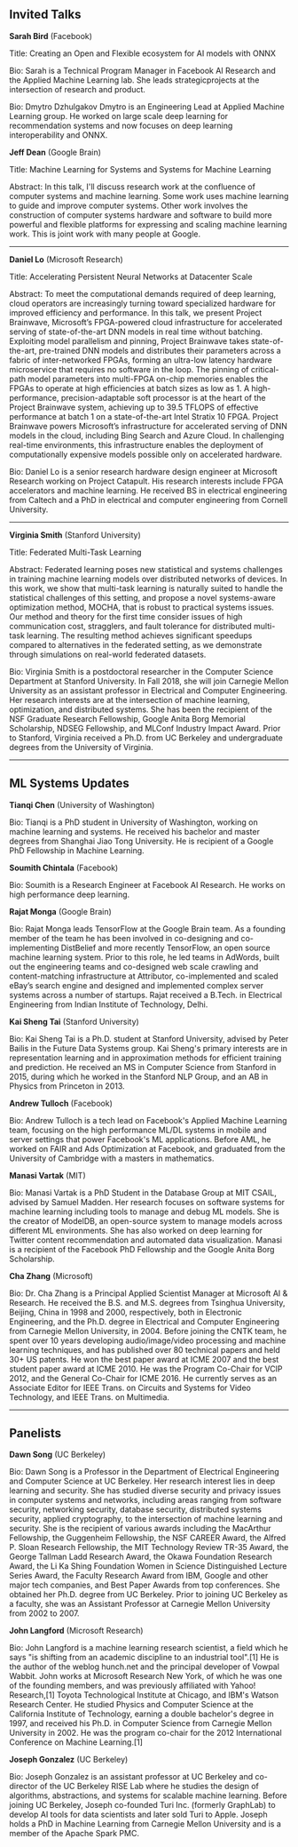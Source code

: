## Invited Talks

**Sarah Bird** (Facebook)

Title:
Creating an Open and Flexible ecosystem for AI models with ONNX

Bio:
Sarah is a Technical Program Manager in Facebook AI Research and the Applied Machine Learning lab.  She leads strategicprojects at the intersection of research and product.  

Bio:
Dmytro Dzhulgakov
Dmytro is an Engineering Lead at Applied Machine Learning group. He worked on large scale deep learning for recommendation systems and now focuses on deep learning interoperability and ONNX.

**Jeff Dean** (Google Brain)

Title:
Machine Learning for Systems and Systems for Machine Learning

Abstract:
In this talk, I'll discuss research work at the confluence of computer systems and machine
learning.  Some work uses machine learning to guide and improve computer systems.  Other
work involves the construction of computer systems hardware and software to build more
powerful and flexible platforms for expressing and scaling machine learning work.  This is
joint work with many people at Google.

***

**Daniel Lo** (Microsoft Research)

Title:
Accelerating Persistent Neural Networks at Datacenter Scale

Abstract:
To meet the computational demands required of deep learning, cloud operators are increasingly turning toward specialized hardware for improved efficiency and performance. In this talk, we present Project Brainwave, Microsoft’s FPGA-powered cloud infrastructure for accelerated serving of state-of-the-art DNN models in real time without batching. Exploiting model parallelism and pinning, Project Brainwave takes state-of-the-art, pre-trained DNN models and distributes their parameters across a fabric of inter-networked FPGAs, forming an ultra-low latency hardware microservice that requires no software in the loop. The pinning of critical-path model parameters into multi-FPGA on-chip memories enables the FPGAs to operate at high efficiencies at batch sizes as low as 1. A high-performance, precision-adaptable soft processor is at the heart of the Project Brainwave system, achieving up to 39.5 TFLOPS of effective performance at batch 1 on a state-of-the-art Intel Stratix 10 FPGA. Project Brainwave powers Microsoft’s infrastructure for accelerated serving of DNN models in the cloud, including Bing Search and Azure Cloud. In challenging real-time environments, this infrastructure enables the deployment of computationally expensive models possible only on accelerated hardware.

Bio:
Daniel Lo is a senior research hardware design engineer at Microsoft Research working on Project Catapult. His research interests include FPGA accelerators and machine learning. He received BS in electrical engineering from Caltech and a PhD in electrical and computer engineering from Cornell University.

***

**Virginia Smith** (Stanford University)

Title:
Federated Multi-Task Learning

Abstract:
Federated learning poses new statistical and systems challenges in training machine learning models over distributed networks of devices. In this work, we show that multi-task learning is naturally suited to handle the statistical challenges of this setting, and propose a novel systems-aware optimization method, MOCHA, that is robust to practical systems issues. Our method and theory for the first time consider issues of high communication cost, stragglers, and fault tolerance for distributed multi-task learning. The resulting method achieves significant speedups compared to alternatives in the federated setting, as we demonstrate through simulations on real-world federated datasets.

Bio:
Virginia Smith is a postdoctoral researcher in the Computer Science Department at Stanford University. In Fall 2018, she will join Carnegie Mellon University as an assistant professor in Electrical and Computer Engineering. Her research interests are at the intersection of machine learning, optimization, and distributed systems. She has been the recipient of the NSF Graduate Research Fellowship, Google Anita Borg Memorial Scholarship, NDSEG Fellowship, and MLConf Industry Impact Award. Prior to Stanford, Virginia received a Ph.D. from UC Berkeley and undergraduate degrees from the University of Virginia.

***

## ML Systems Updates

**Tianqi Chen** (University of Washington)

Bio:
Tianqi is a PhD student in University of Washington, working on machine learning and systems. He received his bachelor and master degrees from Shanghai Jiao Tong University. He is recipient of a Google PhD Fellowship in Machine Learning.

**Soumith Chintala** (Facebook)

Bio: 
Soumith is a Research Engineer at Facebook AI Research. He works on high performance deep learning.


**Rajat Monga** (Google Brain)

Bio:
Rajat Monga leads TensorFlow at the Google Brain team. As a founding member of the team he has been involved in co-designing and co-implementing DistBelief and more recently TensorFlow, an open source machine learning system. Prior to this role, he led teams in AdWords, built out the engineering teams and co-designed web scale crawling and content-matching infrastructure at Attributor, co-implemented and scaled eBay’s search engine and designed and implemented complex server systems across a number of startups. Rajat received a B.Tech. in Electrical Engineering from Indian Institute of Technology, Delhi.

**Kai Sheng Tai** (Stanford University)

Bio:
Kai Sheng Tai is a Ph.D. student at Stanford University, advised by Peter Bailis in the Future Data Systems group. Kai Sheng's primary interests are in representation learning and in approximation methods for efficient training and prediction. He received an MS in Computer Science from Stanford in 2015, during which he worked in the Stanford NLP Group, and an AB in Physics from Princeton in 2013.

**Andrew Tulloch** (Facebook)

Bio:
Andrew Tulloch is a tech lead on Facebook's Applied Machine Learning team, focusing on the high performance ML/DL systems in mobile and server settings that power Facebook's ML applications. Before AML, he worked on FAIR and Ads Optimization at Facebook, and graduated from the University of Cambridge with a masters in mathematics.

**Manasi Vartak** (MIT)

Bio:
Manasi Vartak is a PhD Student in the Database Group at MIT CSAIL, advised by Samuel Madden. Her research focuses on software systems for machine learning including tools to manage and debug ML models.  She is the creator of ModelDB, an open-source system to manage models across different ML environments. She has also worked on deep learning for Twitter content recommendation and automated data visualization. Manasi is a recipient of the Facebook PhD Fellowship and the Google Anita Borg Scholarship.

**Cha Zhang** (Microsoft)

Bio:
Dr. Cha Zhang is a Principal Applied Scientist Manager at Microsoft AI & Research. He received the B.S. and M.S. degrees from Tsinghua University, Beijing, China in 1998 and 2000, respectively, both in Electronic Engineering, and the Ph.D. degree in Electrical and Computer Engineering from Carnegie Mellon University, in 2004. Before joining the CNTK team, he spent over 10 years developing audio/image/video processing and machine learning techniques, and has published over 80 technical papers and held 30+ US patents. He won the best paper award at ICME 2007 and the best student paper award at ICME 2010. He was the Program Co-Chair for VCIP 2012, and the General Co-Chair for ICME 2016. He currently serves as an Associate Editor for IEEE Trans. on Circuits and Systems for Video Technology, and IEEE Trans. on Multimedia.

***

## Panelists

**Dawn Song** (UC Berkeley)

Bio:
Dawn Song is a Professor in the Department of Electrical Engineering and Computer Science at UC Berkeley. Her research interest lies in deep learning and security. She has studied diverse security and privacy issues in computer systems and networks, including areas ranging from software security, networking security, database security, distributed systems security, applied cryptography, to the intersection of machine learning and security. She is the recipient of various awards including the MacArthur Fellowship, the Guggenheim Fellowship, the NSF CAREER Award, the Alfred P. Sloan Research Fellowship, the MIT Technology Review TR-35 Award, the George Tallman Ladd Research Award, the Okawa Foundation Research Award, the Li Ka Shing Foundation Women in Science Distinguished Lecture Series Award, the Faculty Research Award from IBM, Google and other major tech companies, and Best Paper Awards from top conferences. She obtained her Ph.D. degree from UC Berkeley. Prior to joining UC Berkeley as a faculty, she was an Assistant Professor at Carnegie Mellon University from 2002 to 2007.

**John Langford** (Microsoft Research)

Bio:
John Langford is a machine learning research scientist, a field which he says "is shifting from an academic discipline to an industrial tool".[1] He is the author of the weblog hunch.net and the principal developer of Vowpal Wabbit. John works at Microsoft Research New York, of which he was one of the founding members, and was previously affiliated with Yahoo! Research,[1] Toyota Technological Institute at Chicago, and IBM's Watson Research Center. He studied Physics and Computer Science at the California Institute of Technology, earning a double bachelor's degree in 1997, and received his Ph.D. in Computer Science from Carnegie Mellon University in 2002. He was the program co-chair for the 2012 International Conference on Machine Learning.[1]

**Joseph Gonzalez** (UC Berkeley)

Bio:
Joseph Gonzalez is an assistant professor at UC Berkeley and co-director of the UC Berkeley RISE Lab where he studies the design of algorithms, abstractions, and systems for scalable machine learning.  Before joining UC Berkeley, Joseph co-founded Turi Inc. (formerly GraphLab) to develop AI tools for data scientists and later sold Turi to Apple. Joseph holds a PhD in Machine Learning from Carnegie Mellon University and is a member of the Apache Spark PMC.


















